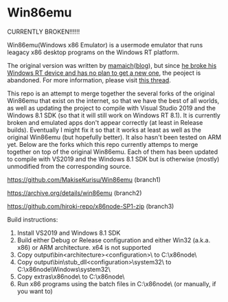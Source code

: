 Win86emu
========
CURRENTLY BROKEN!!!!!!

Win86emu(Windows x86 Emulator) is a usermode emulator that runs leagacy x86 desktop programs on the Windows RT platform.

The original version was written by [mamaich](http://forum.xda-developers.com/member.php?u=224595)([blog](http://mamaich-eng.blogspot.ru/)), but since [he broke his Windows RT device and has no plan to get a new one](http://forum.xda-developers.com/showpost.php?p=49948525&postcount=392), the peoject is abandoned. For more information, please visit [this thread](http://forum.xda-developers.com/showthread.php?t=2095934).

This repo is an attempt to merge together the several forks of the original Win86emu that exist on the internet, so that we have the best of all worlds, as well as updating the project to compile with Visual Studio 2019 and the Windows 8.1 SDK (so that it will still work on Windows RT 8.1). It is currently broken and emulated apps don't appear correctly (at least in Release builds). Eventually I might fix it so that it works at least as well as the original Win86emu (but hopefully better). It also hasn't been tested on ARM yet. Below are the forks which this repo currently attemps to merge together on top of the original Win86emu. Each of them has been updated to compile with VS2019 and the Windows 8.1 SDK but is otherwise (mostly) unmodified from the corresponding source. 

https://github.com/MakiseKurisu/Win86emu (branch1)

https://archive.org/details/win86emu (branch2)

https://github.com/hiroki-repo/x86node-SP1-zip (branch3)

Build instructions:

1. Install VS2019 and Windows 8.1 SDK
2. Build either Debug or Release configuration and either Win32 (a.k.a. x86) or ARM architecture. x64 is not supported
3. Copy output\bin\<architecture>\<configuration>\ to C:\x86node\
4. Copy output\bin\stub_dll\<configuration>\system32\ to C:\x86node\Windows\system32\
5. Copy extras\x86node\ to C:\x86node\
6. Run x86 programs using the batch files in C:\x86node\ (or manually, if you want to)
